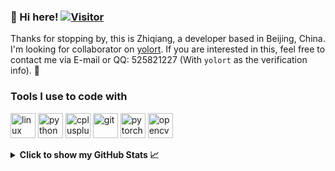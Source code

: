 ### 👋 Hi here! [![Visitor](https://visitor-badge.glitch.me/badge?page_id=zhiqwang.zhiqwang)](https://github.com/zhiqwang/zhiqwang)

Thanks for stopping by, this is Zhiqiang, a developer based in Beijing, China. I'm looking for collaborator on [yolort](https://github.com/zhiqwang/yolov5-rt-stack). If you are interested in this, feel free to contact me via E-mail or QQ: 525821227 (With `yolort` as the verification info). 🤗

### Tools I use to code with

<p align="left">
  <img src="https://www.vectorlogo.zone/logos/linux/linux-icon.svg" alt="linux" width="40" height="40"/>
  <img src="https://www.vectorlogo.zone/logos/python/python-icon.svg" alt="python" width="40" height="40"/>
  <img src="https://gitee.com/zhiqwang/logos/raw/master/cpp_logo.svg" alt="cplusplus" width="40" height="40"/>
  <img src="https://www.vectorlogo.zone/logos/git-scm/git-scm-icon.svg" alt="git" width="40" height="40"/>
  <img src="https://www.vectorlogo.zone/logos/pytorch/pytorch-icon.svg" alt="pytorch" width="40" height="40"/>
  <img src="https://www.vectorlogo.zone/logos/opencv/opencv-icon.svg" alt="opencv" width="40" height="40"/>
</p>


<details>

<summary><b>Click to show my GitHub Stats 📈</b></summary>
  </br>
  <p align="left">
    <a href="https://github.com/zhiqwang?tab=repositories">
      <img src="https://github-readme-stats.vercel.app/api?username=zhiqwang&count_private=true&show_icons=true&hide=issues&theme=gotham" alt="github readme stats" height="156"/>
    </a>
    <a href="https://github.com/zhiqwang?tab=repositories">
      <img src="https://github-readme-stats.anuraghazra1.vercel.app/api/top-langs/?username=zhiqwang&layout=compact&hide=jupyter%20notebook&theme=gotham" alt="top langs" height="156"/>
    </a>
  </p>

</details>
